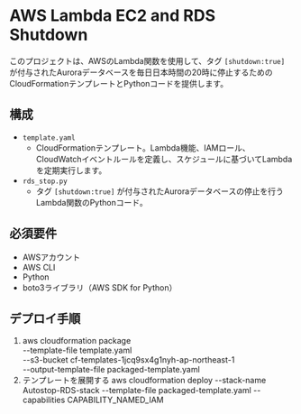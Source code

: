 # AWS Lambda EC2 and RDS Shutdown

このプロジェクトは、AWSのLambda関数を使用して、タグ `[shutdown:true]` が付与されたAuroraデータベースを毎日日本時間の20時に停止するためのCloudFormationテンプレートとPythonコードを提供します。

## 構成

- `template.yaml`
  - CloudFormationテンプレート。Lambda機能、IAMロール、CloudWatchイベントルールを定義し、スケジュールに基づいてLambdaを定期実行します。
- `rds_stop.py`
  - タグ `[shutdown:true]` が付与されたAuroraデータベースの停止を行うLambda関数のPythonコード。

## 必須要件

- AWSアカウント
- AWS CLI
- Python
- boto3ライブラリ（AWS SDK for Python）

## デプロイ手順

1. aws cloudformation package \
  --template-file template.yaml \
  --s3-bucket cf-templates-1jcq9sx4g1nyh-ap-northeast-1 \
  --output-template-file packaged-template.yaml
2. テンプレートを展開する
aws cloudformation deploy --stack-name Autostop-RDS-stack --template-file packaged-template.yaml --capabilities CAPABILITY_NAMED_IAM
